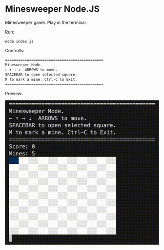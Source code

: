 # Minesweeper Node.JS
Minesweeper game. 
Play in the terminal. 

Run:
```
node index.js
```
Controlls:
```
=============================================
Minesweeper Node.
← ↑ → ↓  ARROWS to move.
SPACEBAR to open selected square.
M to mark a mine. Ctrl-C to Exit.
=============================================
 ```
Preview:

 ![alt text](preview.gif)
